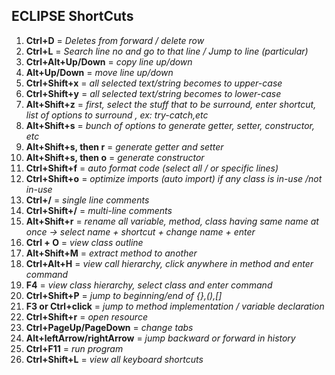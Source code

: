 ## ECLIPSE ShortCuts

1. **Ctrl+D** = *Deletes from forward / delete row*
2. **Ctrl+L** = *Search line no and go to that line / Jump to line (particular)*
3. **Ctrl+Alt+Up/Down** = *copy line up/down*
4. **Alt+Up/Down** = *move line up/down*
5. **Ctrl+Shift+x** = *all selected text/string becomes to upper-case*
6. **Ctrl+Shift+y** = *all selected text/string becomes to lower-case*
7. **Alt+Shift+z** = *first, select the stuff that to be surround, enter shortcut, list of options to surround , ex: try-catch,etc*
8. **Alt+Shift+s** = *bunch of options to generate getter, setter, constructor, etc*
9. **Alt+Shift+s, then r** = *generate getter and setter*
9. **Alt+Shift+s, then o** = *generate constructor*
10. **Ctrl+Shift+f** = *auto format code (select all / or specific lines)*
11. **Ctrl+Shift+o** = *optimize imports (auto import) if any class is in-use /not in-use*
12. **Ctrl+/** = *single line comments*
13. **Ctrl+Shift+/** = *multi-line comments*
14. **Alt+Shift+r** = *rename all variable, method, class having same name at once -> select name + shortcut + change name + enter*
15. **Ctrl + O** = *view class outline*
16. **Alt+Shift+M** = *extract method to another*
17. **Ctrl+Alt+H** = *view call hierarchy, click anywhere in method and enter command*
18. **F4** = *view class hierarchy, select class and enter command*
19. **Ctrl+Shift+P** = *jump to beginning/end of {},(),[]*
20. **F3 or Ctrl+click** = *jump to method implementation / variable declaration*
21. **Ctrl+Shift+r** = *open resource*
22. **Ctrl+PageUp/PageDown** = *change tabs*
23. **Alt+leftArrow/rightArrow** = *jump backward or forward in history*
24. **Ctrl+F11** = *run program*
25. **Ctrl+Shift+L** = *view all keyboard shortcuts*

